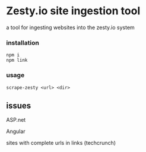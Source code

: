# Zesty.io site ingestion tool

a tool for ingesting websites into the zesty.io system

### installation

    npm i
    npm link

### usage

    scrape-zesty <url> <dir>

## issues

ASP.net 

Angular 

sites with complete urls in links (techcrunch)
